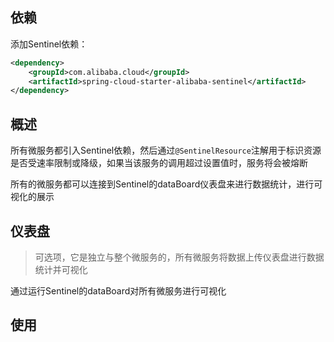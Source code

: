 ## 依赖

添加Sentinel依赖：

```xml
<dependency>
    <groupId>com.alibaba.cloud</groupId>
    <artifactId>spring-cloud-starter-alibaba-sentinel</artifactId>
</dependency>
```



## 概述

所有微服务都引入Sentinel依赖，然后通过`@SentinelResource`注解用于标识资源是否受速率限制或降级，如果当该服务的调用超过设置值时，服务将会被熔断



所有的微服务都可以连接到Sentinel的dataBoard仪表盘来进行数据统计，进行可视化的展示

## 仪表盘

> 可选项，它是独立与整个微服务的，所有微服务将数据上传仪表盘进行数据统计并可视化

通过运行Sentinel的dataBoard对所有微服务进行可视化

## 使用



